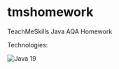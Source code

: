 # tmshomework

TeachMeSkills Java AQA Homework

Technologies:

![Java 19](https://img.shields.io/badge/Java-19-red)

